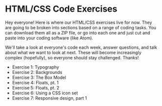 # HTML/CSS Code Exercises


Hey everyone! Here is where our HTML/CSS exercises live for now. They are going to be broken into sections based on a range of coding tasks. You can download them all as a ZIP file, or go into each one and just cut and paste into your coding software (like Atom).

We'll take a look at everyone's code each week, answer questions, and talk about what we want to look at next. These will become increasingly complex (hopefully), so everyone should stay challenged. Thanks!

- Exercise 1: Typography
- Exercise 2: Backgrounds
- Exercise 3: The Box Model
- Exercise 4: Floats, pt. 1
- Exercise 5: Floats, pt. 2
- Exercise 6: Using a CSS icon set
- Exercise 7: Responsive design, part 1
